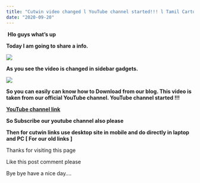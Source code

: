 ```yaml
---
title: "Cutwin video changed l YouTube channel started!!! l Tamil Cartoon Anime"
date: "2020-09-20"
---
```


 **Hlo guys what’s up**

**Today I am going to share a info.**

[![](https://1.bp.blogspot.com/-mKOTGIT5SmM/Xxv8nN7k6GI/AAAAAAAAAb4/b9L9gVZN_KIw4-9_oPoX0-ETAawCjwNigCLcBGAsYHQ/s320/home02_alerts.jpg)](https://1.bp.blogspot.com/-mKOTGIT5SmM/Xxv8nN7k6GI/AAAAAAAAAb4/b9L9gVZN_KIw4-9_oPoX0-ETAawCjwNigCLcBGAsYHQ/s320/home02_alerts.jpg)

  
**As you see the video is changed in sidebar gadgets.**

**[![](https://1.bp.blogspot.com/-9Wzw1kPWO50/X2brGOFk9QI/AAAAAAAAAI8/RH8Xxay19rkT4SiMQXDlGX9uUDkIniTPwCLcBGAsYHQ/s320/20200920_110858.jpg)](https://1.bp.blogspot.com/-9Wzw1kPWO50/X2brGOFk9QI/AAAAAAAAAI8/RH8Xxay19rkT4SiMQXDlGX9uUDkIniTPwCLcBGAsYHQ/s1080/20200920_110858.jpg)**

**So you can easily can know how to Download from our blog. This video is taken from our official YouTube channel. YouTube channel started !!!**

**[YouTube channel link](https://m.youtube.com/channel/UCdA570T7FZALjrVsMS7Mezw)**

**So Subscribe our youtube channel also please**

**Then for cutwin links use desktop site in mobile and do directly in laptop and PC \[ For our old links \]**

Thanks for visiting this page

Like this post comment please

Bye bye have a nice day….
